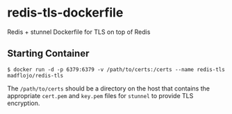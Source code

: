 # redis-tls-dockerfile

Redis + stunnel Dockerfile for TLS on top of Redis

## Starting Container

```console
$ docker run -d -p 6379:6379 -v /path/to/certs:/certs --name redis-tls madflojo/redis-tls
```

The `/path/to/certs` should be a directory on the host that contains the appropriate `cert.pem` and `key.pem` files for `stunnel` to provide TLS encryption.
